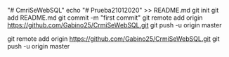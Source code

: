 "# CmriSeWebSQL" 
echo "# Prueba21012020" >> README.md
git init
git add README.md
git commit -m "first commit"
git remote add origin https://github.com/Gabino25/CrmiSeWebSQL.git
git push -u origin master

git remote add origin https://github.com/Gabino25/CrmiSeWebSQL.git
git push -u origin master
